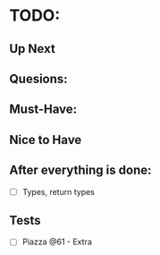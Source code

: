 # TODO:

## Up Next

## Quesions:

## Must-Have:

## Nice to Have

## After everything is done:
- [ ] Types, return types


## Tests
- [ ] Piazza @61 - Extra
